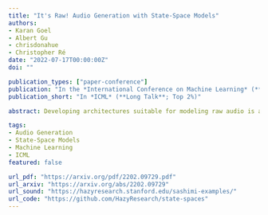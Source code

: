 ```yaml
---
title: "It's Raw! Audio Generation with State-Space Models"
authors:
- Karan Goel
- Albert Gu
- chrisdonahue
- Christopher Ré
date: "2022-07-17T00:00:00Z"
doi: ""

publication_types: ["paper-conference"]
publication: "In the *International Conference on Machine Learning* (**Long Talk**; Top 2%)"
publication_short: "In *ICML* (**Long Talk**; Top 2%)"

abstract: Developing architectures suitable for modeling raw audio is a challenging problem due to the high sampling rates of audio waveforms. Standard sequence modeling approaches like RNNs and CNNs have previously been tailored to fit the demands of audio, but the resultant architectures make undesirable computational tradeoffs and struggle to model waveforms effectively. We propose SaShiMi, a new multi-scale architecture for waveform modeling built around the recently introduced S4 model for long sequence modeling. We identify that S4 can be unstable during autoregressive generation, and provide a simple improvement to its parameterization by drawing connections to Hurwitz matrices. SaShiMi yields state-of-the-art performance for unconditional waveform generation in the autoregressive setting. Additionally, SaShiMi improves non-autoregressive generation performance when used as the backbone architecture for a diffusion model. Compared to prior architectures in the autoregressive generation setting, SaShiMi generates piano and speech waveforms which humans find more musical and coherent respectively, e.g. 2x better mean opinion scores than WaveNet on an unconditional speech generation task. On a music generation task, SaShiMi outperforms WaveNet on density estimation and speed at both training and inference even when using 3x fewer parameters. 

tags:
- Audio Generation
- State-Space Models
- Machine Learning
- ICML
featured: false

url_pdf: "https://arxiv.org/pdf/2202.09729.pdf"
url_arxiv: "https://arxiv.org/abs/2202.09729"
url_sound: "https://hazyresearch.stanford.edu/sashimi-examples/"
url_code: "https://github.com/HazyResearch/state-spaces"
---
```

